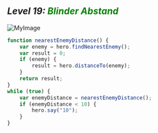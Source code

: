 ## ***Level 19:***  <span style="color: green">***Blinder Abstand***



![MyImage](Welt-2-Level-19.png)

```Javascript
function nearestEnemyDistance() {
    var enemy = hero.findNearestEnemy();
    var result = 0;
    if (enemy) {
        result = hero.distanceTo(enemy);
    }
    return result;
}
while (true) {
    var enemyDistance = nearestEnemyDistance();
    if (enemyDistance < 10) {
        hero.say("10");
    }
}
```